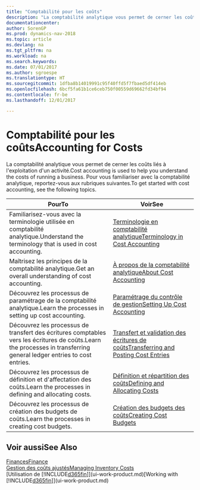 ```yaml
---
title: "Comptabilité pour les coûts"
description: "La comptabilité analytique vous permet de cerner les coûts liés à l'exploitation d'un activité. Pour vous familiariser avec la comptabilité analytique, reportez-vous aux rubriques suivantes."
documentationcenter: 
author: SorenGP
ms.prod: dynamics-nav-2018
ms.topic: article
ms.devlang: na
ms.tgt_pltfrm: na
ms.workload: na
ms.search.keywords: 
ms.date: 07/01/2017
ms.author: sgroespe
ms.translationtype: HT
ms.sourcegitcommit: 1dfba8b14019991c95f40ffd5f7fbaed5df414eb
ms.openlocfilehash: 6bcf5fa61b1ce6ceb750f00559d69662fd34bf94
ms.contentlocale: fr-be
ms.lasthandoff: 12/01/2017

---
```

# <a name="accounting-for-costs"></a><span data-ttu-id="7c4a2-104">Comptabilité pour les coûts</span><span class="sxs-lookup"><span data-stu-id="7c4a2-104">Accounting for Costs</span></span>
<span data-ttu-id="7c4a2-105">La comptabilité analytique vous permet de cerner les coûts liés à l'exploitation d'un activité.</span><span class="sxs-lookup"><span data-stu-id="7c4a2-105">Cost accounting is used to help you understand the costs of running a business.</span></span> <span data-ttu-id="7c4a2-106">Pour vous familiariser avec la comptabilité analytique, reportez-vous aux rubriques suivantes.</span><span class="sxs-lookup"><span data-stu-id="7c4a2-106">To get started with cost accounting, see the following topics.</span></span>  

|<span data-ttu-id="7c4a2-107">Pour</span><span class="sxs-lookup"><span data-stu-id="7c4a2-107">To</span></span>|<span data-ttu-id="7c4a2-108">Voir</span><span class="sxs-lookup"><span data-stu-id="7c4a2-108">See</span></span>|  
|--------|---------|  
|<span data-ttu-id="7c4a2-109">Familiarisez-vous avec la terminologie utilisée en comptabilité analytique.</span><span class="sxs-lookup"><span data-stu-id="7c4a2-109">Understand the terminology that is used in cost accounting.</span></span>|[<span data-ttu-id="7c4a2-110">Terminologie en comptabilité analytique</span><span class="sxs-lookup"><span data-stu-id="7c4a2-110">Terminology in Cost Accounting</span></span>](finance-terminology-in-cost-accounting.md)|  
|<span data-ttu-id="7c4a2-111">Maîtrisez les principes de la comptabilité analytique.</span><span class="sxs-lookup"><span data-stu-id="7c4a2-111">Get an overall understanding of cost accounting.</span></span>|[<span data-ttu-id="7c4a2-112">À propos de la comptabilité analytique</span><span class="sxs-lookup"><span data-stu-id="7c4a2-112">About Cost Accounting</span></span>](finance-about-cost-accounting.md)|  
|<span data-ttu-id="7c4a2-113">Découvrez les processus de paramétrage de la comptabilité analytique.</span><span class="sxs-lookup"><span data-stu-id="7c4a2-113">Learn the processes in setting up cost accounting.</span></span>|[<span data-ttu-id="7c4a2-114">Paramétrage du contrôle de gestion</span><span class="sxs-lookup"><span data-stu-id="7c4a2-114">Setting Up Cost Accounting</span></span>](finance-set-up-cost-accounting.md)|  
|<span data-ttu-id="7c4a2-115">Découvrez les processus de transfert des écritures comptables vers les écritures de coûts.</span><span class="sxs-lookup"><span data-stu-id="7c4a2-115">Learn the processes in transferring general ledger entries to cost entries.</span></span>|[<span data-ttu-id="7c4a2-116">Transfert et validation des écritures de coûts</span><span class="sxs-lookup"><span data-stu-id="7c4a2-116">Transferring and Posting Cost Entries</span></span>](finance-transfer-and-post-cost-entries.md)|  
|<span data-ttu-id="7c4a2-117">Découvrez les processus de définition et d'affectation des coûts.</span><span class="sxs-lookup"><span data-stu-id="7c4a2-117">Learn the processes in defining and allocating costs.</span></span>|[<span data-ttu-id="7c4a2-118">Définition et répartition des coûts</span><span class="sxs-lookup"><span data-stu-id="7c4a2-118">Defining and Allocating Costs</span></span>](finance-define-and-allocate-costs.md)|  
|<span data-ttu-id="7c4a2-119">Découvrez les processus de création des budgets de coûts.</span><span class="sxs-lookup"><span data-stu-id="7c4a2-119">Learn the processes in creating cost budgets.</span></span>|[<span data-ttu-id="7c4a2-120">Création des budgets des coûts</span><span class="sxs-lookup"><span data-stu-id="7c4a2-120">Creating Cost Budgets</span></span>](finance-create-cost-budgets.md)|  

## <a name="see-also"></a><span data-ttu-id="7c4a2-121">Voir aussi</span><span class="sxs-lookup"><span data-stu-id="7c4a2-121">See Also</span></span>  
[<span data-ttu-id="7c4a2-122">Finances</span><span class="sxs-lookup"><span data-stu-id="7c4a2-122">Finance</span></span>](finance.md)  
[<span data-ttu-id="7c4a2-123">Gestion des coûts ajustés</span><span class="sxs-lookup"><span data-stu-id="7c4a2-123">Managing Inventory Costs</span></span>](finance-manage-inventory-costs.md)  
<span data-ttu-id="7c4a2-124">[Utilisation de [!INCLUDE[d365fin](includes/d365fin_md.md)]](ui-work-product.md)</span><span class="sxs-lookup"><span data-stu-id="7c4a2-124">[Working with [!INCLUDE[d365fin](includes/d365fin_md.md)]](ui-work-product.md)</span></span>

